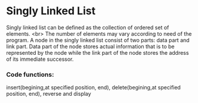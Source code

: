 # Singly Linked List
Singly linked list can be defined as the collection of ordered set of elements. <br\>
The number of elements may vary according to need of the program. A node in the singly linked list consist of two parts: data part and link part. 
Data part of the node stores actual information that is to be represented by the node while the link part of the node stores the address of its immediate successor.

### Code functions:
insert(begining,at specified position, end), delete(begining,at specified position, end), reverse and display
